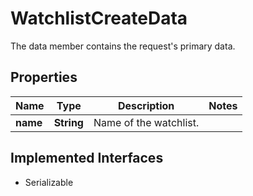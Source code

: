 

# WatchlistCreateData

The data member contains the request's primary data.

## Properties

Name | Type | Description | Notes
------------ | ------------- | ------------- | -------------
**name** | **String** | Name of the watchlist. | 


## Implemented Interfaces

* Serializable


